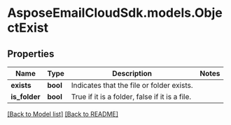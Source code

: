 # AsposeEmailCloudSdk.models.ObjectExist
## Properties
Name | Type | Description | Notes
------------ | ------------- | ------------- | -------------
**exists** | **bool** | Indicates that the file or folder exists. | 
**is_folder** | **bool** | True if it is a folder, false if it is a file. | 



[[Back to Model list]](Models.md) [[Back to README]](README.md)


